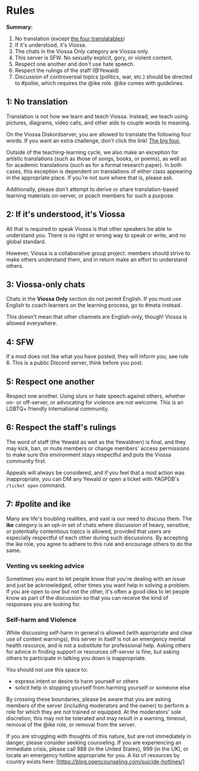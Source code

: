 # Rules
**Summary:**
1. No translation (except [the four translatables](https://viossadiskordserver.github.io/bigfour))
2. If it's understood, it's Viossa.
3. The chats in the Viossa Only category are Viossa only.
4. This server is SFW. No sexually explicit, gory, or violent content.
5. Respect one another and don't use hate speech.
6. Respect the rulings of the staff (@Yewald)
7. Discussion of controversial topics (politics, war, etc.) should be directed to #polite, which requires the @ike role. @ike comes with guidelines.

## 1: No translation
Translation is not how we learn and teach Viossa. Instead, we teach using pictures, diagrams, video calls, and other aids to couple words to meaning.

On the Viossa Diskordserver, you are allowed to translate the following four words. If you want an extra challenge, don't click the link! [The big four.](https://viossadiskordserver.github.io/bigfour)

Outside of the teaching-learning cycle, we also make an exception for artistic translations (such as those of songs, books, or poems), as well as for academic translations (such as for a formal research paper). In both cases, this exception is dependent on translations of either class appearing in the appropriate place. If you're not sure where that is, please ask.

Additionally, please don't attempt to derive or share translation-based learning materials on-server, or poach members for such a purpose.

## 2: If it's understood, it's Viossa
All that is required to speak Viossa is that other speakers be able to understand you. There is no right or wrong way to speak or write, and no global standard.

However, Viossa is a collaborative group project: members should strive to make others understand them, and in return make an effort to understand others.

## 3: Viossa-only chats
Chats in the **Viossa Only** section do not permit English. If you must use English to coach learners on the learning process, go to #meta instead.

This doesn't mean that other channels are English-only, though! Viossa is allowed everywhere.

## 4: SFW
If a mod does not like what you have posted, they will inform you; see rule 6. This is a public Discord server, think before you post.

## 5: Respect one another
Respect one another. Using slurs or hate speech against others, whether on- or off-server, or advocating for violence are not welcome. This is an LGBTQ+ friendly international community.

## 6: Respect the staff's rulings
The word of staff (the Yewald as well as the Yewaldnen) is final, and they may kick, ban, or mute members or change members' access permissions to make sure this environment stays respectful and puts the Viossa community first.

Appeals will always be considered, and if you feel that a mod action was inappropriate, you can DM any Yewald or open a ticket with YAGPDB's `/ticket open` command.

## 7: #polite and ike
Many are life's troubling realities, and vast is our need to discuss them. The **ike** category is an opt-in set of chats where discussion of heavy, sensitive, or potentially contentious topics is allowed, provided that users are especially respectful of each other during such discussions. By accepting the ike role, you agree to adhere to this rule and encourage others to do the same.

### Venting vs seeking advice
Sometimes you want to let people know that you're dealing with an issue and just be acknowledged, other times you want help in solving a problem. If you are open to one but not the other, it's often a good idea to let people know as part of the discussion so that you can receive the kind of responses you are looking for.

### Self-harm and Violence
While discussing self-harm in general is allowed (with appropriate and clear use of content warnings), this server in itself is not an emergency mental health resource, and is not a substitute for professional help. Asking others for advice in finding support or resources off-server is fine, but asking others to participate in talking you down is inappropriate. 

You should not use this space to:
- express intent or desire to harm yourself or others
- solicit help in stopping yourself from harming yourself or someone else

By crossing these boundaries, please be aware that you are asking members of the server (including moderators and the owner) to perform a role for which they are not trained or equipped. At the moderators' sole discretion, this may not be tolerated and may result in a warning, timeout, removal of the @ike role, or removal from the server.

If you are struggling with thoughts of this nature, but are not immediately in danger, please consider seeking counseling. If you are experiencing an immediate crisis, please call 988 (in the United States), 999 (in the UK), or locate an emergency hotline appropriate for you. A list of resources by country exists here:  [https://blog.opencounseling.com/suicide-hotlines/]
